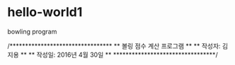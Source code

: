 # hello-world1
bowling program

/*********************************
 ** 볼링 점수 계산 프로그램     **
 ** 작성자: 김지용              **
 ** 작성일: 2016년 4월 30일     **
 *********************************/
